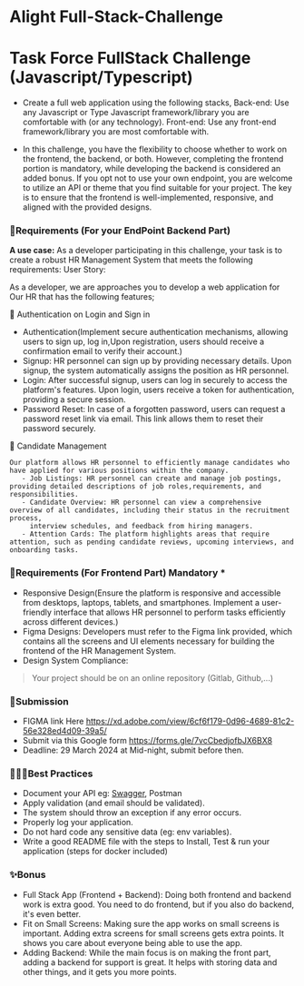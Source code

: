 # Alight Full-Stack-Challenge


# Task Force FullStack Challenge (Javascript/Typescript)

* Create a full web application using the following stacks,
  Back-end: Use any Javascript or Type Javascript framework/library you are comfortable with (or any technology).
  Front-end: Use any front-end framework/library you are most comfortable with.

* In this challenge, you have the flexibility to choose whether to work on the frontend, the backend, or both.
  However, completing the frontend portion is mandatory, while developing the backend is considered an added bonus.
  If you opt not to use your own endpoint, you are welcome to utilize an API or theme that you find suitable for your project.
  The key is to ensure that the frontend is well-implemented, responsive, and aligned with the provided designs. 

### 🔖Requirements (For your EndPoint Backend Part)

**A use case:** As a developer participating in this challenge, your task is to create a robust HR Management System that meets the following requirements:
User Story:

As a developer, we are approaches you to develop a web application for Our HR that has the following features;

   🔐 Authentication on Login and Sign in
   - Authentication(Implement secure authentication mechanisms, allowing users to sign up, log in,Upon registration, users should receive a 
     confirmation email to verify their account.)
   - Signup: HR personnel can sign up by providing necessary details. Upon signup, the system automatically assigns the position as HR personnel.
   - Login: After successful signup, users can log in securely to access the platform's features. Upon login, users receive a token for authentication, providing a secure session.
   - Password Reset: In case of a forgotten password, users can request a password reset link via email. This link allows them to reset their password securely. 

   📝 Candidate Management

    Our platform allows HR personnel to efficiently manage candidates who have applied for various positions within the company.
       - Job Listings: HR personnel can create and manage job postings, providing detailed descriptions of job roles,requirements, and responsibilities.
       - Candidate Overview: HR personnel can view a comprehensive overview of all candidates, including their status in the recruitment process, 
         interview schedules, and feedback from hiring managers.
       - Attention Cards: The platform highlights areas that require attention, such as pending candidate reviews, upcoming interviews, and onboarding tasks.

### 🔖Requirements (For Frontend Part) Mandatory *

   - Responsive Design(Ensure the platform is responsive and accessible from desktops, laptops, tablets, and smartphones.
     Implement a user-friendly interface that allows HR personnel to perform tasks efficiently across different devices.)
   - Figma Designs: Developers must refer to the Figma link provided, which contains all the screens and UI elements
      necessary for building the frontend of the HR Management System.
   - Design System Compliance:

>Your project should be on an online repository (Gitlab, Github,...)


### 📝Submission
- FIGMA link Here https://xd.adobe.com/view/6cf6f179-0d96-4689-81c2-56e328ed4d09-39a5/
- Submit via this Google form https://forms.gle/7vcCbedjofbJX6BX8
- Deadline: 29 March 2024 at Mid-night, submit before then.

### 👷🏽‍♀️Best Practices

- Document your API eg: [Swagger](https://swagger.io/), Postman
- Apply validation (and email should be validated).
- The system should throw an exception if any error occurs.
- Properly log your application.
- Do not hard code any sensitive data (eg: env variables).
- Write a good README file with the steps to Install, Test & run your application (steps for docker included)


### ✨Bonus
- Full Stack App (Frontend + Backend): Doing both frontend and backend work is extra good. You need to do frontend, but if you also do backend, it's even better.
- Fit on Small Screens: Making sure the app works on small screens is important. Adding extra screens for small screens gets extra points. It shows you care about everyone being able     to use the app.
- Adding Backend: While the main focus is on making the front part, adding a backend for support is great. It helps with storing data and other things, and it gets you more points.




